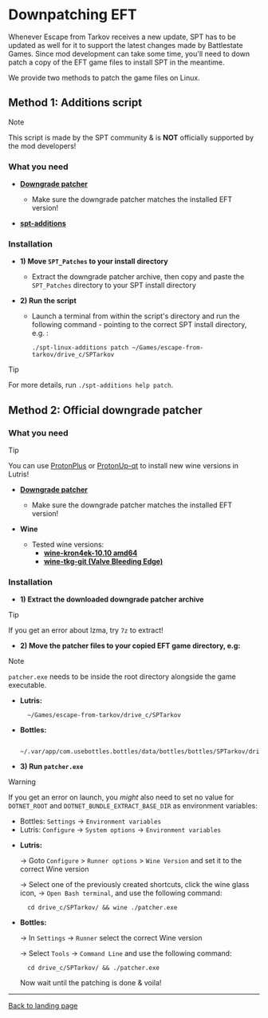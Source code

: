 # Downpatching EFT

Whenever Escape from Tarkov receives a new update, SPT has to be updated as well for it to support the latest changes made by Battlestate Games. Since mod development can take some time, you'll need to down patch a copy of the EFT game files to install SPT in the meantime.

We provide two methods to patch the game files on Linux.

## Method 1: Additions script

> [!NOTE]
> This script is made by the SPT community & is **NOT** officially supported by the mod developers!

### What you need

- **[Downgrade patcher](https://spt-mirror.refringe.com/patchers/)**
    - Make sure the downgrade patcher matches the installed EFT version!

- **[spt-additions](../scripts/spt-additions)**

### Installation

- **1) Move `SPT_Patches` to your install directory**
    - Extract the downgrade patcher archive, then copy and paste the `SPT_Patches` directory to your SPT install directory

- **2) Run the script**
    - Launch a terminal from within the script's directory and run the following command - pointing to the correct SPT install directory, e.g. :

          ./spt-linux-additions patch ~/Games/escape-from-tarkov/drive_c/SPTarkov

> [!TIP]
> For more details, run `./spt-additions help patch`.


## Method 2: Official downgrade patcher

### What you need

> [!TIP]
> You can use [ProtonPlus](https://flathub.org/apps/com.vysp3r.ProtonPlus) or [ProtonUp-qt](https://davidotek.github.io/protonup-qt/) to install new wine versions in Lutris!

- **[Downgrade patcher](https://spt-mirror.refringe.com/patchers/)**
    - Make sure the downgrade patcher matches the installed EFT version!

- **Wine**
    - Tested wine versions:
        - **[wine-kron4ek-10.10 amd64](https://github.com/Kron4ek/Wine-Builds/releases/tag/10.10)**
        - **[wine-tkg-git (Valve Bleeding Edge)](https://github.com/Frogging-Family/wine-tkg-git/actions/workflows/wine-valvexbe.yml)**

### Installation

- **1) Extract the downloaded downgrade patcher archive**

> [!TIP]
> If you get an error about lzma, try `7z` to extract!


- **2) Move the patcher files to your copied EFT game directory, e.g:**

> [!NOTE]
> `patcher.exe` needs to be inside the root directory alongside the game executable.

- **Lutris:**

        ~/Games/escape-from-tarkov/drive_c/SPTarkov

- **Bottles:**

        ~/.var/app/com.usebottles.bottles/data/bottles/bottles/SPTarkov/drive_c/SPTarkov

- **3) Run `patcher.exe`**

> [!WARNING]
> If you get an error on launch, you *might* also need to set no value for  `DOTNET_ROOT` and `DOTNET_BUNDLE_EXTRACT_BASE_DIR` as environment variables:
> - Bottles: `Settings` → `Environment variables`
> - Lutris: `Configure` → `System options` → `Environment variables`

- **Lutris:**

    → Goto `Configure` > `Runner options` > `Wine Version` and set it to the correct Wine version

    → Select one of the previously created shortcuts, click the wine glass icon, → `Open Bash terminal`, and use the following command:

        cd drive_c/SPTarkov/ && wine ./patcher.exe

- **Bottles:**

    → In `Settings` → `Runner` select the correct Wine version

    → Select `Tools` → `Command Line` and use the following command:

        cd drive_c/SPTarkov/ && ./patcher.exe

    Now wait until the patching is done & voila!

***

[Back to landing page](../README.md)